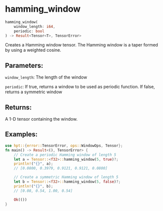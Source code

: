 # hamming_window
```rust
hamming_window(
    window_length: i64,
    periodic: bool
) -> Result<Tensor<T>, TensorError>
```
Creates a Hamming window tensor. The Hamming window is a taper formed by using a weighted cosine.

## Parameters:
`window_length`: The length of the window

`periodic`: If true, returns a window to be used as periodic function. If false, returns a symmetric window

## Returns:
A 1-D tensor containing the window.

## Examples:
```rust
use hpt::{error::TensorError, ops::WindowOps, Tensor};
fn main() -> Result<(), TensorError> {
    // Create a periodic Hamming window of length 5
    let a = Tensor::<f32>::hamming_window(5, true)?;
    println!("{}", a);
    // [0.0800, 0.3979, 0.9121, 0.9121, 0.0800]

    // Create a symmetric Hamming window of length 5
    let b = Tensor::<f32>::hamming_window(5, false)?;
    println!("{}", b);
    // [0.08, 0.54, 1.00, 0.54]

    Ok(())
}
```